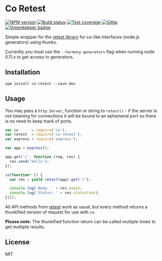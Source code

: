 # Co Retest

[![NPM version][npm-image]][npm-url]
[![Build status][travis-image]][travis-url]
[![Test coverage][coveralls-image]][coveralls-url]
[![Gittip][gittip-image]][gittip-url]
[![Greenkeeper badge](https://badges.greenkeeper.io/blakeembrey/co-retest.svg)](https://greenkeeper.io/)

Simple wrapper for the [retest library](https://github.com/blakeembrey/retest) for co-like interfaces (node.js generators) using thunks.

Currently you must use the `--harmony-generators` flag when running node 0.11.x to get access to generators.

## Installation

```
npm install co-retest --save-dev
```

## Usage

You may pass a `http.Server`, function or string to `retest()` - if the server is not listening for connections it will be bound to an ephemeral port so there is no need to keep track of ports.

```javascript
var co      = require('co');
var retest  = require('co-retest');
var express = require('express');

var app = express();

app.get('/', function (req, res) {
  res.send('hello');
});

co(function* () {
  var res = yield retest(app).get('/');

  console.log('Body: ' + res.body);
  console.log('Status: ' + res.statusCode);
})();
```

All API methods from [retest](https://github.com/blakeembrey/retest) work as usual, but every method returns a thunkified version of request for use with `co`.

**Please note:** The thunkified function return can be called multiple times to get multiple results.

## License

MIT

[npm-image]: https://img.shields.io/npm/v/co-retest.svg?style=flat
[npm-url]: https://npmjs.org/package/co-retest
[travis-image]: https://img.shields.io/travis/blakeembrey/co-retest.svg?style=flat
[travis-url]: https://travis-ci.org/blakeembrey/co-retest
[coveralls-image]: https://img.shields.io/coveralls/blakeembrey/co-retest.svg?style=flat
[coveralls-url]: https://coveralls.io/r/blakeembrey/co-retest?branch=master
[gittip-image]: https://img.shields.io/gittip/blakeembrey.svg?style=flat
[gittip-url]: https://www.gittip.com/blakeembrey
